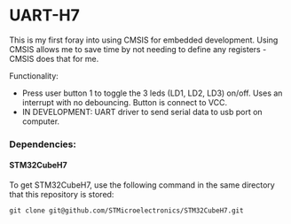 # UART-H7 
This is my first foray into using CMSIS for embedded development. Using CMSIS allows me to save time by not needing to define any registers - CMSIS does that for me.   

Functionality: 
- Press user button 1 to toggle the 3 leds (LD1, LD2, LD3) on/off. Uses an interrupt with no debouncing. Button is connect to VCC. 
- IN DEVELOPMENT: UART driver to send serial data to usb port on computer. 

### Dependencies: 
#### STM32CubeH7
To get STM32CubeH7, use the following command in the same directory that this repository is stored:
```
git clone git@github.com/STMicroelectronics/STM32CubeH7.git
```

